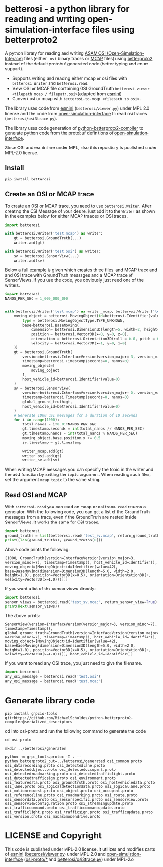 # betterosi - a python library for reading and writing open-simulation-interface files using betterproto2

A python library for reading and writing [ASAM OSI (Open-Simulation-Interace)](https://github.com/OpenSimulationInterface/open-simulation-interface) files (either `.osi` binary traces or [MCAP](https://github.com/foxglove/mcap) files) using [betterproto2](https://github.com/betterproto/python-betterproto2) instead of the default protobuf generated code (better typing and enum support).

- Supports writing and reading either mcap or osi files with `betterosi.Writer` and `betterosi.read`.
- View OSI or MCAP file containing OSI GroundTruth `betterosi-viewer <filepath.mcap / filepath.osi>`(adapted from [esmini](https://github.com/esmini/esmini))
- Convert osi to mcap with `betterosi-to-mcap <filepath to osi>`.

The library uses code from [esmini](https://github.com/esmini/esmini) (`betterosi/viewer.py`) under MPL 2.0 license and the code from [open-simulation-interface](https://github.com/OpenSimulationInterface/open-simulation-interface) to read osi traces (`betterosi/osi3trace.py`).

The library uses code generation of [python-betterproto2-compiler](https://github.com/betterproto/python-betterproto2-compiler) to generate python code from the protobuf definitions of [open-simulation-interface](https://github.com/OpenSimulationInterface/open-simulation-interface).

Since OSI and esmini are under MPL, also this repository is published under MPL-2.0 license.

## Install

`pip install betterosi`
## Create an OSI or MCAP trace

To create an OSI or MCAP trace, you need to use `betterosi.Writer`. After creating the OSI Message of your desire, just add it to the `Writer` as shown in the examples below for either MCAP traaces or OSI traces. 


<!--pytest.mark.skip-->
```python
import betterosi

with betterosi.Writer('test.mcap') as writer:
    gt = betterosi.GroundTruth(...)
    writer.add(gt)

with betterosi.Writer('test.osi') as writer:
    sv = betterosi.SensorView(...)
    writer.add(sv)
```

Below a full example is given which creates three files, and MCAP trace and and OSI trace with GroundTruth messages and a MCAP trace of SensorViews. If you use the code, you obviously just need one of the writers.

```python
import betterosi
NANOS_PER_SEC = 1_000_000_000


with betterosi.Writer('test.mcap') as writer_mcap, betterosi.Writer('test.osi') as writer_osi, betterosi.Writer('test_sv.mcap') as writer_sv:
    moving_object = betterosi.MovingObject(id=betterosi.Identifier(value=42),
        type = betterosi.MovingObjectType.TYPE_UNKNOWN,
        base=betterosi.BaseMoving(
            dimension= betterosi.Dimension3D(length=5, width=2, height=1),
            position = betterosi.Vector3D(x=0, y=0, z=0),
            orientation = betterosi.Orientation3D(roll = 0.0, pitch = 0.0, yaw = 0.0),
            velocity = betterosi.Vector3D(x=1, y=0, z=0)
    ))
    gt = betterosi.GroundTruth(
        version=betterosi.InterfaceVersion(version_major= 3, version_minor=7, version_patch=0),
        timestamp=betterosi.Timestamp(seconds=0, nanos=0),
        moving_object=[
            moving_object
        ],
        host_vehicle_id=betterosi.Identifier(value=0)
    )
    sv = betterosi.SensorView(
        version=betterosi.InterfaceVersion(version_major= 3, version_minor=7, version_patch=0),
        timestamp=betterosi.Timestamp(seconds=0, nanos=0),
        global_ground_truth=gt,
        host_vehicle_id=betterosi.Identifier(value=0)
    )
    # Generate 1000 OSI messages for a duration of 10 seconds
    for i in range(1000):
        total_nanos = i*0.01*NANOS_PER_SEC
        gt.timestamp.seconds = int(total_nanos // NANOS_PER_SEC)
        gt.timestamp.nanos = int(total_nanos % NANOS_PER_SEC)
        moving_object.base.position.x += 0.5
        sv.timestamp = gt.timestamp

        writer_mcap.add(gt)
        writer_osi.add(gt)
        writer_sv.add(sv)
```

When writing MCAP messages you can specifiy the topic in the writer and the add function by setting the `topic` argument. When reading such files, set the argument `mcap_topic` to the same string.

## Read OSI and MCAP
With `betterosi.read` you can read an mcap or osi trace. `read` returns a generator. With the following code, you can get a list of the GroundTruth messages from a trace, even if the GroundTruth are nested inside SensorViews. It works the same for OSI traces.

```python
import betterosi
ground_truths = list(betterosi.read('test_sv.mcap', return_ground_truth=True))
print([len(ground_truths), ground_truths[0]])
```
Above code prints the following:
<!--pytest-codeblocks:expected-output-->
```
[1000, GroundTruth(version=InterfaceVersion(version_major=3, version_minor=7), timestamp=Timestamp(), host_vehicle_id=Identifier(), moving_object=[MovingObject(id=Identifier(value=42), base=BaseMoving(dimension=Dimension3D(length=5.0, width=2.0, height=1.0), position=Vector3D(x=0.5), orientation=Orientation3D(), velocity=Vector3D(x=1.0)))])]
```

If you want a list of the sensor views directly:

```python
import betterosi
sensor_views = betterosi.read('test_sv.mcap', return_sensor_view=True)
print(next(sensor_views))
```
The above prints:
<!--pytest-codeblocks:expected-output-->
```
SensorView(version=InterfaceVersion(version_major=3, version_minor=7), timestamp=Timestamp(), global_ground_truth=GroundTruth(version=InterfaceVersion(version_major=3, version_minor=7), timestamp=Timestamp(), host_vehicle_id=Identifier(), moving_object=[MovingObject(id=Identifier(value=42), base=BaseMoving(dimension=Dimension3D(length=5.0, width=2.0, height=1.0), position=Vector3D(x=0.5), orientation=Orientation3D(), velocity=Vector3D(x=1.0)))]), host_vehicle_id=Identifier())
```
If you want to read any OSI trace, you just need to give the filename.
```python
import betterosi
any_osi_message = betterosi.read('test.osi')
any_osi_message = betterosi.read('test.mcap')
```


# Generate library code

```
pip install grpcio-tools git+https://github.com/MichaelSchuldes/python-betterproto2-compiler@serialized_descriptors
```

cd into osi-proto and run the following command to generate the code 

```
cd osi-proto

mkdir ../betterosi/generated

python -m grpc_tools.protoc -I . --python_betterproto2_out=../betterosi/generated osi_common.proto osi_datarecording.proto osi_detectedlane.proto osi_detectedobject.proto osi_detectedoccupant.proto osi_detectedroadmarking.proto osi_detectedtrafficlight.proto osi_detectedtrafficsign.proto osi_environment.proto osi_featuredata.proto osi_groundtruth.proto osi_hostvehicledata.proto osi_lane.proto osi_logicaldetectiondata.proto osi_logicallane.proto osi_motionrequest.proto osi_object.proto osi_occupant.proto osi_referenceline.proto osi_roadmarking.proto osi_route.proto osi_sensordata.proto osi_sensorspecific.proto osi_sensorview.proto osi_sensorviewconfiguration.proto osi_streamingupdate.proto osi_trafficcommand.proto osi_trafficcommandupdate.proto osi_trafficlight.proto osi_trafficsign.proto osi_trafficupdate.proto osi_version.proto osi_mapasamopendrive.proto
```

# LICENSE and Copyright
This code is published under MPL-2.0 license. 
It utilizes and modifies parts of [esmini](https://github.com/esmini/esmini) ([betterosi/viewer.py](betterosi/viewer.py)) under MPL-2.0 and [open-simulation-interface](https://github.com/OpenSimulationInterface/open-simulation-interface) ([osi-proto/*](osi-proto/) and [betterosi/osi3trace.py](betterosi/osi3trace.py)) under MPL-2.o